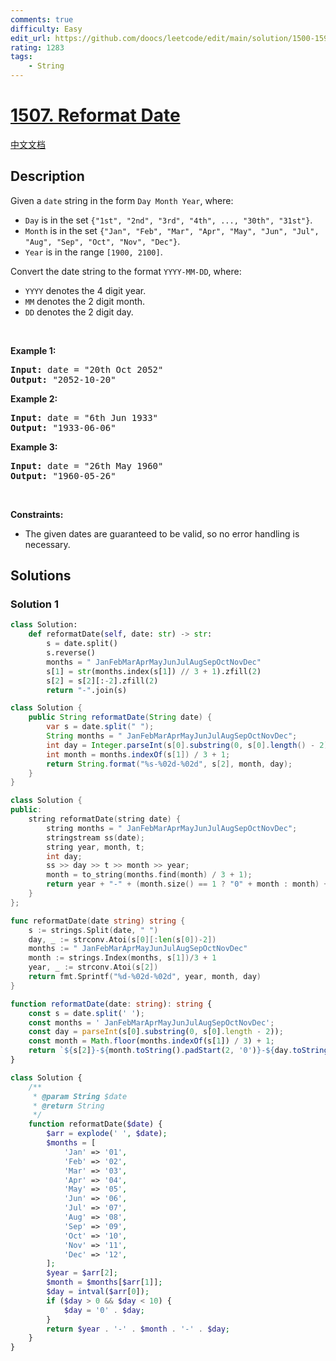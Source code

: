 ```yaml
---
comments: true
difficulty: Easy
edit_url: https://github.com/doocs/leetcode/edit/main/solution/1500-1599/1507.Reformat%20Date/README_EN.md
rating: 1283
tags:
    - String
---
```


# [1507. Reformat Date](https://leetcode.com/problems/reformat-date)

[中文文档](/solution/1500-1599/1507.Reformat%20Date/README.md)

## Description

<p>Given a <code>date</code> string in the form&nbsp;<code>Day Month Year</code>, where:</p>

<ul>
	<li><code>Day</code>&nbsp;is in the set <code>{&quot;1st&quot;, &quot;2nd&quot;, &quot;3rd&quot;, &quot;4th&quot;, ..., &quot;30th&quot;, &quot;31st&quot;}</code>.</li>
	<li><code>Month</code>&nbsp;is in the set <code>{&quot;Jan&quot;, &quot;Feb&quot;, &quot;Mar&quot;, &quot;Apr&quot;, &quot;May&quot;, &quot;Jun&quot;, &quot;Jul&quot;, &quot;Aug&quot;, &quot;Sep&quot;, &quot;Oct&quot;, &quot;Nov&quot;, &quot;Dec&quot;}</code>.</li>
	<li><code>Year</code>&nbsp;is in the range <code>[1900, 2100]</code>.</li>
</ul>

<p>Convert the date string to the format <code>YYYY-MM-DD</code>, where:</p>

<ul>
	<li><code>YYYY</code> denotes the 4 digit year.</li>
	<li><code>MM</code> denotes the 2 digit month.</li>
	<li><code>DD</code> denotes the 2 digit day.</li>
</ul>

<p>&nbsp;</p>
<p><strong class="example">Example 1:</strong></p>

<pre>
<strong>Input:</strong> date = &quot;20th Oct 2052&quot;
<strong>Output:</strong> &quot;2052-10-20&quot;
</pre>

<p><strong class="example">Example 2:</strong></p>

<pre>
<strong>Input:</strong> date = &quot;6th Jun 1933&quot;
<strong>Output:</strong> &quot;1933-06-06&quot;
</pre>

<p><strong class="example">Example 3:</strong></p>

<pre>
<strong>Input:</strong> date = &quot;26th May 1960&quot;
<strong>Output:</strong> &quot;1960-05-26&quot;
</pre>

<p>&nbsp;</p>
<p><strong>Constraints:</strong></p>

<ul>
	<li>The given dates are guaranteed to be valid, so no error handling is necessary.</li>
</ul>

## Solutions

### Solution 1

<!-- tabs:start -->

```python
class Solution:
    def reformatDate(self, date: str) -> str:
        s = date.split()
        s.reverse()
        months = " JanFebMarAprMayJunJulAugSepOctNovDec"
        s[1] = str(months.index(s[1]) // 3 + 1).zfill(2)
        s[2] = s[2][:-2].zfill(2)
        return "-".join(s)
```

```java
class Solution {
    public String reformatDate(String date) {
        var s = date.split(" ");
        String months = " JanFebMarAprMayJunJulAugSepOctNovDec";
        int day = Integer.parseInt(s[0].substring(0, s[0].length() - 2));
        int month = months.indexOf(s[1]) / 3 + 1;
        return String.format("%s-%02d-%02d", s[2], month, day);
    }
}
```

```cpp
class Solution {
public:
    string reformatDate(string date) {
        string months = " JanFebMarAprMayJunJulAugSepOctNovDec";
        stringstream ss(date);
        string year, month, t;
        int day;
        ss >> day >> t >> month >> year;
        month = to_string(months.find(month) / 3 + 1);
        return year + "-" + (month.size() == 1 ? "0" + month : month) + "-" + (day > 9 ? "" : "0") + to_string(day);
    }
};
```

```go
func reformatDate(date string) string {
	s := strings.Split(date, " ")
	day, _ := strconv.Atoi(s[0][:len(s[0])-2])
	months := " JanFebMarAprMayJunJulAugSepOctNovDec"
	month := strings.Index(months, s[1])/3 + 1
	year, _ := strconv.Atoi(s[2])
	return fmt.Sprintf("%d-%02d-%02d", year, month, day)
}
```

```ts
function reformatDate(date: string): string {
    const s = date.split(' ');
    const months = ' JanFebMarAprMayJunJulAugSepOctNovDec';
    const day = parseInt(s[0].substring(0, s[0].length - 2));
    const month = Math.floor(months.indexOf(s[1]) / 3) + 1;
    return `${s[2]}-${month.toString().padStart(2, '0')}-${day.toString().padStart(2, '0')}`;
}
```

```php
class Solution {
    /**
     * @param String $date
     * @return String
     */
    function reformatDate($date) {
        $arr = explode(' ', $date);
        $months = [
            'Jan' => '01',
            'Feb' => '02',
            'Mar' => '03',
            'Apr' => '04',
            'May' => '05',
            'Jun' => '06',
            'Jul' => '07',
            'Aug' => '08',
            'Sep' => '09',
            'Oct' => '10',
            'Nov' => '11',
            'Dec' => '12',
        ];
        $year = $arr[2];
        $month = $months[$arr[1]];
        $day = intval($arr[0]);
        if ($day > 0 && $day < 10) {
            $day = '0' . $day;
        }
        return $year . '-' . $month . '-' . $day;
    }
}
```

<!-- tabs:end -->

<!-- end -->
